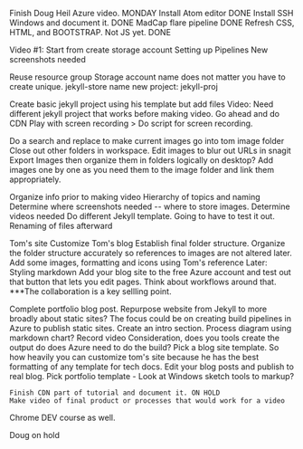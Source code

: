 Finish Doug Heil Azure video. MONDAY
Install Atom editor DONE
Install SSH Windows and document it. DONE
MadCap flare pipeline DONE
Refresh CSS, HTML, and BOOTSTRAP. Not JS yet. DONE


Video #1:
Start from create storage account
Setting up Pipelines
New screenshots needed



Reuse resource group
Storage account name does not matter you have to create unique. jekyll-store
name new project: jekyll-proj




Create basic jekyll project using his template but add files
Video: Need different jekyll project that works before making video.
Go ahead and do CDN 
Play with screen recording > Do script for screen recording.

Do a search and replace to make current images go into tom image folder
    Close out other folders in workspace.
Edit images to blur out URLs in snagit
Export Images then organize them in folders logically on desktop?
Add images one by one as you need them to the image folder and link them appropriately.



Organize info prior to making video
Hierarchy of topics and naming
Determine where screenshots needed -- where to store images.
Determine videos needed
Do different Jekyll template.
    Going to have to test it out.
Renaming of files afterward

Tom's site
    Customize Tom's blog
    Establish final folder structure.
    Organize the folder structure accurately so references to images are not altered later.
    Add some images, formatting and icons using Tom's reference
    Later: Styling markdown
    Add your blog site to the free Azure account and test out that button that lets you edit pages. Think about workflows around that. ***The collaboration is a key sellling point. 

Complete portfolio blog post.
    Repurpose website from Jekyll to more broadly about static sites?
    The focus could be on creating build pipelines in Azure to publish static sites.
    Create an intro section. Process diagram using markdown chart?
    Record video
    Consideration, does you tools create the output do does Azure need to do the build?
    Pick a blog site template. So how heavily you can customize tom's site because he has the best 
    formatting of any template for tech docs.
    Edit your blog posts and publish to real blog.
    Pick portfolio template - Look at Windows sketch tools to markup?   


    Finish CDN part of tutorial and document it. ON HOLD
    Make video of final product or processes that would work for a video

Chrome DEV course as well.



Doug on hold







